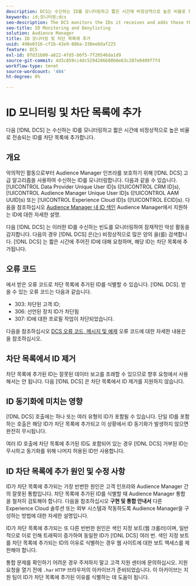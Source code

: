 ```yaml
---
description: DCS는 수신하는 ID를 모니터링하고 짧은 시간에 비정상적으로 높은 비율로 전송되는 ID를 차단 목록에 추가합니다.
keywords: id;모니터링;dcs
seo-description: The DCS monitors the IDs it receives and adds those that are being sent at an unusually high rate over a short period of time to a deny list.
seo-title: ID Monitoring and Denylisting
solution: Audience Manager
title: ID 모니터링 및 차단 목록에 추가
uuid: 498e0316-cf1b-43e9-88ba-338ee0daf225
feature: DCS
exl-id: 8fd31b00-a822-4fd5-b6f5-7f20546da1d9
source-git-commit: 4d3c859cc4dc5294286680b0e63c287e0409f7fd
workflow-type: tm+mt
source-wordcount: '484'
ht-degree: 0%

---
```


# ID 모니터링 및 차단 목록에 추가

다음 [!DNL DCS] 는 수신하는 ID를 모니터링하고 짧은 시간에 비정상적으로 높은 비율로 전송되는 ID를 차단 목록에 추가합니다.

## 개요

악의적인 활동으로부터 Audience Manager 인프라를 보호하기 위해 [!DNL DCS] 고급 알고리즘을 사용하여 수신하는 ID를 모니터링합니다. 다음과 같을 수 있습니다. [!UICONTROL Data Provider Unique User ID]s ([!UICONTROL CRM ID]s), [!UICONTROL Audience Manager Unique User ID]s ([!UICONTROL AAM UUID]s) 또는 [!UICONTROL Experience Cloud ID]s ([!UICONTROL ECID]s). 다음을 참조하십시오 [Audience Manager 내 ID 색인](../../../reference/ids-in-aam.md) Audience Manager에서 지원하는 ID에 대한 자세한 설명.

다음 [!DNL DCS] 는 이러한 ID를 수신하는 빈도를 모니터링하여 잠재적인 악성 활동을 감지합니다. 다음의 경우 [!DNL DCS] 은(는) 비정상적으로 많은 양의 을(를) 검색합니다. [!DNL DCS] 는 짧은 시간에 주어진 ID에 대해 요청하며, 해당 ID는 차단 목록에 추가됩니다.

## 오류 코드

에서 받은 오류 코드로 차단 목록에 추가된 ID를 식별할 수 있습니다. [!DNL DCS]. 받을 수 있는 오류 코드는 다음과 같습니다.

* 303: 차단된 고객 ID;
* 306: 선언된 장치 ID가 차단됨
* 307: ID에 대한 프로필 작업이 차단되었습니다.

다음을 참조하십시오 [DCS 오류 코드, 메시지 및 예제](dcs-error-codes.md) 오류 코드에 대한 자세한 내용은 을 참조하십시오.

## 차단 목록에서 ID 제거

차단 목록에 추가된 ID는 잘못된 데이터 보고를 초래할 수 있으므로 향후 요청에서 사용해서는 안 됩니다. 다음 [!DNL DCS] 은 차단 목록에서 ID 제거를 지원하지 않습니다.

## ID 동기화에 미치는 영향

[!DNL DCS] 호출에는 하나 또는 여러 유형의 ID가 포함될 수 있습니다. 단일 ID를 포함하는 호출은 해당 ID가 차단 목록에 추가되고 이 상황에서 ID 동기화가 발생하지 않으면 완전히 무시됩니다.

여러 ID 호출에 차단 목록에 추가된 ID도 포함되어 있는 경우 [!DNL DCS] 거부된 ID는 무시하고 동기화를 위해 나머지 허용된 ID만 사용합니다.

## ID 차단 목록에 추가 원인 및 수정 사항

ID가 차단 목록에 추가되는 가장 빈번한 원인은 고객 인프라와 Audience Manager 간의 잘못된 통합입니다. 차단 목록에 추가된 ID를 식별할 때 Audience Manager 통합을 철저히 검토해야 합니다. 다음을 참조하십시오 **구현 및 통합 안내서** 다른 Experience Cloud 솔루션 또는 외부 시스템과 작동하도록 Audience Manager을 구성하는 방법에 대한 자세한 설명입니다.

ID가 차단 목록에 추가되는 또 다른 빈번한 원인은 색인 지정 보트(웹 크롤러)이며, 일반적으로 이로 인해 트래픽이 증가하여 동일한 ID가 [!DNL DCS] 여러 번. 색인 지정 보트를 차단 목록에 추가되는 ID의 이유로 식별하는 경우 웹 사이트에 대한 보트 액세스를 제한해야 합니다.

통합 문제를 확인하기 어려운 경우 주저하지 말고 고객 지원 센터에 문의하십시오. 지원 요청을 열기 전에 `.har` `HTTP` 브라우저의 아카이브가 준비되었습니다. 이 아카이브는 지원 팀이 ID가 차단 목록에 추가된 이유를 식별하는 데 도움이 됩니다.
